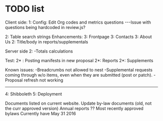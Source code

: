 # TODO list
Client side:
1: Config: Edit Org codes and metrics questions
---Issue with questions being hardcoded in review.js?
<!-- 1: Responsiveness fix (see lego project code) -->
<!-- 1: Endorse a proposal only once. & proper update function -->
2: Table search strings
Enhancements:
  3: Frontpage
  3: Contacts
  3: About Us
  2: Title/body in reports/supplementals
<!-- -Once over of proposal submission, add categories -->
<!-- -Manifests on voting page -->
<!-- -Only members can vote -->
<!-- -Update contacts. -->
<!-- -Update STF members -->
<!-- -Drawer responsiveness -->
Server side
 2: -Totals calculations
<!-- -Autogenerate proposal numbers / quarters etc -->
<!-- -Publish proposals with >3 sigs -->

Test:
2* : Posting manifests in new proposal
2*: Reports
2*: Supplements

Known issues:
-Breadcrumbs not allowed to nest
-Supplemental requests coming through w/o items, even when they are submitted (post or patch).
-Proposal refresh not working

---
4: Shibboleth
5: Deployment

Documents listed on current website.
Update by-law documents (old, not the curr approved version)
Annual reports ??
Most recently approved bylaws
Currently have May 31 2016
